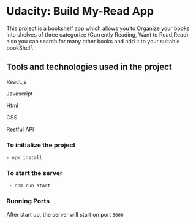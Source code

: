 # Udacity: Build My-Read App
This project is a bookshelf app which allows you to Organize your books into shelves of three categorize (Currently Reading, Want to Read,Read) also you can search for many other books and add it to your suitable bookShelf.
## Tools and technologies used in the project

React.js

Javascript

Html

CSS

Restful API

### To initialize the project

```
- npm install
```

###  To start the server

```
 - npm run start
```




### Running Ports
After start up, the server will start on port `3000`


